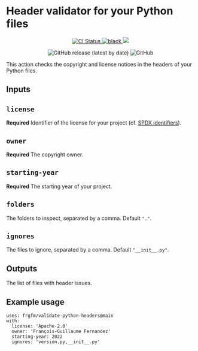 # Header validator for your Python files

<p align="center">
  <a href="https://github.com/frgfm/validate-python-headers/actions?query=workflow%3Abuilds">
    <img alt="CI Status" src="https://img.shields.io/github/workflow/status/frgfm/validate-python-headers/builds?label=CI&logo=github&style=flat-square">
  </a>
  <a href="https://github.com/ambv/black">
    <img src="https://img.shields.io/badge/code%20style-black-000000.svg?style=flat-square" alt="black">
  </a>
  <a href="https://www.codacy.com/gh/frgfm/validate-python-headers/dashboard?utm_source=github.com&amp;utm_medium=referral&amp;utm_content=frgfm/validate-python-headers&amp;utm_campaign=Badge_Grade"><img src="https://app.codacy.com/project/badge/Grade/4e50e872d9fd4a378b696bdc0aea9301"/></a>
<p align="center">
  <img alt="GitHub release (latest by date)" src="https://img.shields.io/github/v/release/frgfm/validate-python-headers">
  <img alt="GitHub" src="https://img.shields.io/github/license/frgfm/validate-python-headers">
</p>


This action checks the copyright and license notices in the headers of your Python files.

## Inputs

## `license`

**Required** Identifier of the license for your project (cf. [SPDX identifiers](https://spdx.org/licenses/)).

## `owner`

**Required** The copyright owner.

## `starting-year`

**Required** The starting year of your project.

## `folders`

The folders to inspect, separated by a comma. Default `"."`.

## `ignores`

The files to ignore, separated by a comma. Default `"__init__.py"`.

## Outputs

The list of files with header issues.

## Example usage

```
uses: frgfm/validate-python-headers@main
with:
  license: 'Apache-2.0'
  owner: 'François-Guillaume Fernandez'
  starting-year: 2022
  ignores: 'version.py,__init__.py'
```
